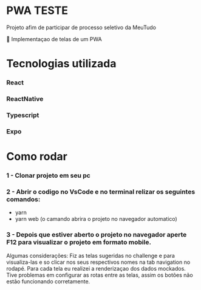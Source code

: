 # PWA TESTE
 Projeto afim de participar de processo seletivo da MeuTudo



<p>🚀 Implementaçao de telas de um PWA </p>

# Tecnologias utilizada

### React
### ReactNative
### Typescript
### Expo


# Como rodar

### 1 - Clonar projeto em seu pc
### 2 - Abrir o codigo no VsCode e no terminal relizar os seguintes comandos:

  - yarn
  - yarn web (o camando abrira o projeto no navegador automatico)
  
### 3 - Depois que estiver aberto o projeto no navegador aperte F12 para visualizar o projeto em formato mobile.
 
 
 Algumas considerações:
 Fiz as telas sugeridas no challenge e para visualiza-las e so clicar nos seus respectivos nomes na tab navigation no rodapé.
 Para cada tela eu realizei a renderizaçao dos dados mockados.
 Tive problemas em configurar as rotas entre as telas, assim os botões não estão funcionando corretamente. 
 
 
